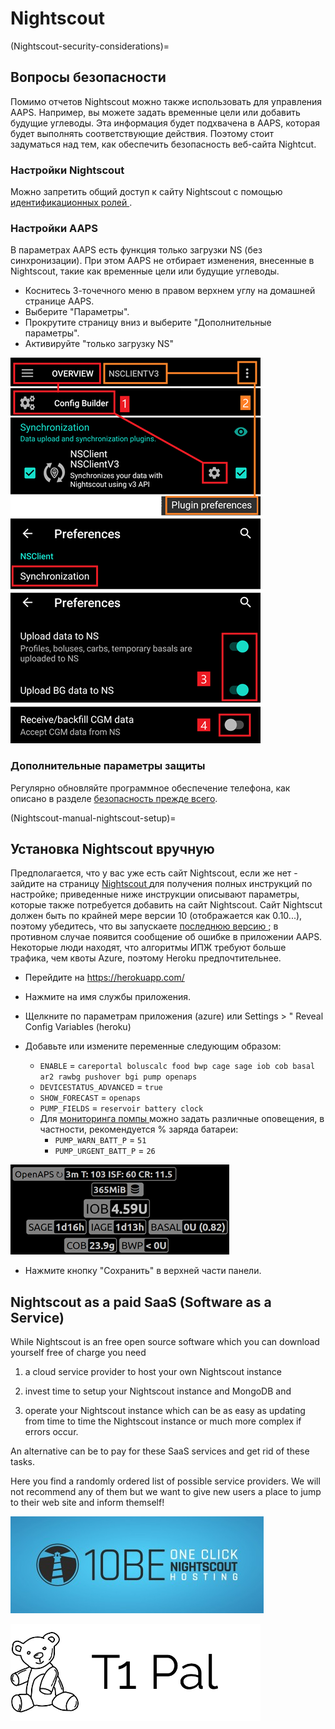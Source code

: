 # Nightscout

(Nightscout-security-considerations)=

## Вопросы безопасности

Помимо отчетов Nightscout можно также использовать для управления AAPS. Например, вы можете задать временные цели или добавить будущие углеводы. Эта информация будет подхвачена в AAPS, которая будет выполнять соответствующие действия. Поэтому стоит задуматься над тем, как обеспечить безопасность веб-сайта Nightcut.

### Настройки Nightscout

Можно запретить общий доступ к сайту Nightscout с помощью [ идентификационных ролей ](https://nightscout.github.io/nightscout/security).

### Настройки AAPS

В параметрах AAPS есть функция только загрузки NS (без синхронизации). При этом AAPS не отбирает изменения, внесенные в Nightscout, такие как временные цели или будущие углеводы.

* Коснитесь 3-точечного меню в правом верхнем углу на домашней странице AAPS.
* Выберите "Параметры".
* Прокрутите страницу вниз и выберите "Дополнительные параметры".
* Активируйте "только загрузку NS"

![Только выгрузка в Nightscout](../images/NSsafety.png)

### Дополнительные параметры защиты

Регулярно обновляйте программное обеспечение телефона, как описано в разделе [ безопасность прежде всего](../Getting-Started/Safety-first.md).

(Nightscout-manual-nightscout-setup)=

## Установка Nightscout вручную

Предполагается, что у вас уже есть сайт Nightscout, если же нет - зайдите на страницу [ Nightscout ](http://nightscout.github.io/nightscout/new_user/) для получения полных инструкций по настройке; приведенные ниже инструкции описывают параметры, которые также потребуется добавить на сайт Nightscout. Сайт Nightscut должен быть по крайней мере версии 10 (отображается как 0.10...), поэтому убедитесь, что вы запускаете [ последнюю версию ](https://nightscout.github.io/update/update/#updating-your-site-to-the-latest-version); в противном случае появится сообщение об ошибке в приложении AAPS. Некоторые люди находят, что алгоритмы ИПЖ требуют больше трафика, чем квоты Azure, поэтому Heroku предпочтительнее.

* Перейдите на https://herokuapp.com/

* Нажмите на имя службы приложения.

* Щелкните по параметрам приложения (azure) или Settings > " Reveal Config Variables (heroku)

* Добавьте или измените переменные следующим образом:
  
  * ` ENABLE ` = ` careportal boluscalc food bwp cage sage iob cob basal ar2 rawbg pushover bgi pump openaps `
  * ` DEVICESTATUS_ADVANCED ` = ` true `
  * `SHOW_FORECAST` = `openaps`
  * `PUMP_FIELDS` = `reservoir battery clock`
  * Для [ мониторинга помпы ](https://github.com/nightscout/cgm-remote-monitor#pump-pump-monitoring) можно задать различные оповещения, в частности, рекомендуется % заряда батареи: 
    * ` PUMP_WARN_BATT_P ` = ` 51 `
    * ` PUMP_URGENT_BATT_P ` = ` 26 ` 

![Azure](../images/nightscout1.png)

* Нажмите кнопку "Сохранить" в верхней части панели.

## Nightscout as a paid SaaS (Software as a Service)

While Nightscout is an free open source software which you can download yourself free of charge you need

1. a cloud service provider to host your own Nightscout instance

2. invest time to setup your Nightscout instance and MongoDB and

3. operate your Nightscout instance which can be as easy as updating from time to time the Nightscout instance or much more complex if errors occur.

An alternative can be to pay for these SaaS services and get rid of these tasks.

Here you find a randomly ordered list of possible service providers. We will not recommend any of them but we want to give new users a place to jump to their web site and inform themself!

[![ns.10be.de](../images/ns.10be.de-logo_halb_klein.jpg)](https://ns.10be.de/en/index.html)

[![T1Pal](../images/t1_pal_bear_bw.png)](https://t1pal.com/)